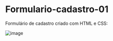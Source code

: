 # Formulario-cadastro-01

Formulário de cadastro criado com HTML e CSS:

![image](https://user-images.githubusercontent.com/120994185/235560161-a4f8ac6c-dd53-4b8a-83a4-d7da9c25e3fb.png)
